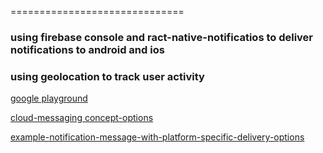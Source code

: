 ==============================

### using firebase console and ract-native-notificatios to deliver notifications to android and ios
### using geolocation to track user activity

[google playground](https://developers.google.com/oauthplayground/#step2&apisSelect=https%3A%2F%2Fwww.googleapis.com%2Fauth%2Fcloud-platform%2Chttps%3A%2F%2Fwww.googleapis.com%2Fauth%2Ffirebase.messaging&postData=%7B%0A%20%20%20%20%22message%22%3A%20%7B%0A%20%20%20%20%20%20%20%20%22token%22%3A%20%22cbLezqGGQ8a-qnCQZx9uWE%3AAPA91bHQ2f_XJieW_hDQTrRvCW7Pdex8BcPzCWDVDp0KCZayZVZsToUpAsoBvW2-hqHXQmji9ce8GlF0B8Q8jMjv5u20jyERDp8mz1IYD8YuoEVQ0A4bGAdh3YKgcH2T5TVfea4qeaaV%22%2C%0A%20%20%20%20%20%20%20%20%22data%22%3A%20%7B%0A%20%20%20%20%20%20%20%20%20%20%20%20%22body%22%3A%20%22Body%20of%20Your%20Notification%20in%20data%22%2C%0A%20%20%20%20%20%20%20%20%20%20%20%20%22title%22%3A%20%22Title%20of%20Your%20Notification%20in%20data%22%2C%0A%20%20%20%20%20%20%20%20%20%20%20%20%22key_1%22%3A%20%22Value%20for%20key_1%22%2C%0A%20%20%20%20%20%20%20%20%20%20%20%20%22key_2%22%3A%20%22Value%20for%20key_2%22%0A%20%20%20%20%20%20%20%20%7D%0A%20%20%20%20%7D%0A%7D&url=https%3A%2F%2Ffcm.googleapis.com%2Fv1%2Fprojects%2Fapollohub-syd%2Fmessages%3Asend&content_type=application%2Fjson&http_method=POST&useDefaultOauthCred=unchecked&oauthEndpointSelect=Google&oauthAuthEndpointValue=https%3A%2F%2Faccounts.google.com%2Fo%2Foauth2%2Fv2%2Fauth&oauthTokenEndpointValue=https%3A%2F%2Foauth2.googleapis.com%2Ftoken&includeCredentials=unchecked&accessTokenType=bearer&autoRefreshToken=checked&accessType=offline&prompt=consent&response_type=code&wrapLines=on)

[cloud-messaging concept-options](https://firebase.google.com/docs/cloud-messaging/concept-options)

[example-notification-message-with-platform-specific-delivery-options](https://firebase.google.com/docs/cloud-messaging/send-message#example-notification-message-with-platform-specific-delivery-options)
